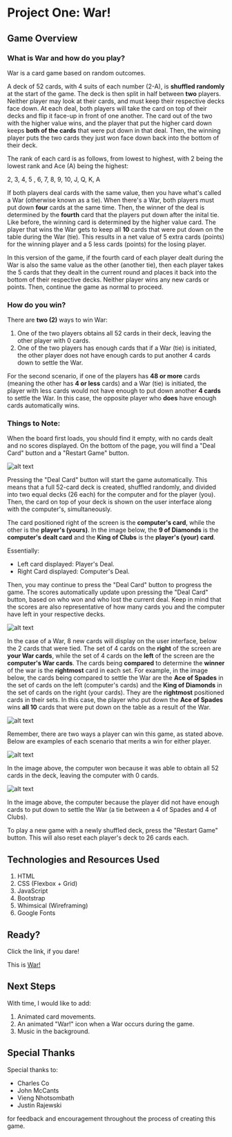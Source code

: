 # Project One: War!

## Game Overview

### What is War and how do you play?

War is a card game based on random outcomes. 

A deck of 52 cards, with 4 suits of each number (2-A), is **shuffled randomly** at the start of the game. The deck is then split in half between **two** players. Neither player may look at their cards, and must keep their respective decks face down. At each deal, both players will take the card on top of their decks and flip it face-up in front of one another. The card out of the two with the higher value wins, and the player that put the higher card down keeps **both of the cards** that were put down in that deal. Then, the winning player puts the two cards they just won face down back into the bottom of their deck. 

The rank of each card is as follows, from lowest to highest, with 2 being the lowest rank and Ace (A) being the highest:

2, 3, 4, 5 , 6, 7, 8, 9, 10, J, Q, K, A 

If both players deal cards with the same value, then you have what's called a War (otherwise known as a tie). When there's a War, both players must put down **four** cards at the same time. Then, the winner of the deal is determined by the **fourth** card that the players put down after the inital tie. Like before, the winning card is determined by the higher value card. The player that wins the War gets to keep all **10** cards that were put down on the table during the War (tie). This results in a net value of 5 extra cards (points) for the winning player and a 5 less cards (points) for the losing player. 

In this version of the game, if the fourth card of each player dealt during the War is also the same value as the other (another tie), then each player takes the 5 cards that they dealt in the current round and places it back into the bottom of their respective decks. Neither player wins any new cards or points. Then, continue the game as normal to proceed. 

### How do you win?

There are **two (2)** ways to win War: 

1. One of the two players obtains all 52 cards in their deck, leaving the other player with 0 cards. 
2. One of the two players has enough cards that if a War (tie) is initiated, the other player does not have enough cards to put another 4 cards down to settle the War. 

For the second scenario, if one of the players has **48 or more** cards (meaning the other has **4 or less** cards) and a War (tie) is initiated, the player with less cards would not have enough to put down another **4 cards** to settle the War. In this case, the opposite player who **does** have enough cards automatically wins.   

 ### Things to Note:

 When the board first loads, you should find it empty, with no cards dealt and no scores displayed. On the bottom of the page, you will find a "Deal Card" button and a "Restart Game" button. 

![alt text](https://i.imgur.com/IiaZ6GM.jpg)

 Pressing the "Deal Card" button will start the game automatically. This means that a full 52-card deck is created, shuffled randomly, and divided into two equal decks (26 each) for the computer and for the player (you). Then, the card on top of your deck is shown on the user interface along with the computer's, simultaneously. 

 The card positioned right of the screen is the **computer's card**, while the other is the **player's (yours)**. In the image below, the **9 of Diamonds** is the **computer's dealt card** and the **King of Clubs** is the **player's (your) card**. 

Essentially: 

- Left card displayed: Player's Deal.
- Right Card displayed: Computer's Deal.

Then, you may continue to press the "Deal Card" button to progress the game. The scores automatically update upon pressing the "Deal Card" button, based on who won and who lost the current deal. Keep in mind that the scores are also representative of how many cards you and the computer have left in your respective decks. 

![alt text](https://i.imgur.com/fFQvi1P.jpg)

In the case of a War, 8 new cards will display on the user interface, below the 2 cards that were tied. The set of 4 cards on the **right** of the screen are **your War cards**, while the set of 4 cards on the **left** of the screen are the **computer's War cards**. The cards being **compared** to determine the **winner** of the war is the **rightmost** card in each set. For example, in the image below, the cards being compared to settle the War are the **Ace of Spades** in the set of cards on the left (computer's cards) and the **King of Diamonds** in the set of cards on the right (your cards). They are the **rightmost** positioned cards in their sets. In this case, the player who put down the **Ace of Spades** wins **all 10** cards that were put down on the table as a result of the War. 

![alt text](https://i.imgur.com/cneBEVN.png)

Remember, there are two ways a player can win this game, as stated above. Below are examples of each scenario that merits a win for either player. 

![alt text](https://i.imgur.com/GHx5aG9.jpg)

In the image above, the computer won because it was able to obtain all 52 cards in the deck, leaving the computer with 0 cards.

![alt text](https://i.imgur.com/gBe7uTa.jpg)

In the image above, the computer because the player did not have enough cards to put down to settle the War (a tie between a 4 of Spades and 4 of Clubs). 

To play a new game with a newly shuffled deck, press the "Restart Game" button. This will also reset each player's deck to 26 cards each. 

## Technologies and Resources Used

1. HTML
2. CSS (Flexbox + Grid)
3. JavaScript
4. Bootstrap
5. Whimsical (Wireframing)
6. Google Fonts


## Ready? 

Click the link, if you dare!

This is [War!](https://gabeantonio.github.io/War/)


## Next Steps

With time, I would like to add:

1. Animated card movements.
2. An animated "War!" icon when a War occurs during the game. 
3. Music in the background. 


## Special Thanks

Special thanks to:

- Charles Co
- John McCants 
- Vieng Nhotsombath
- Justin Rajewski

for feedback and encouragement throughout the process of creating this game. 
